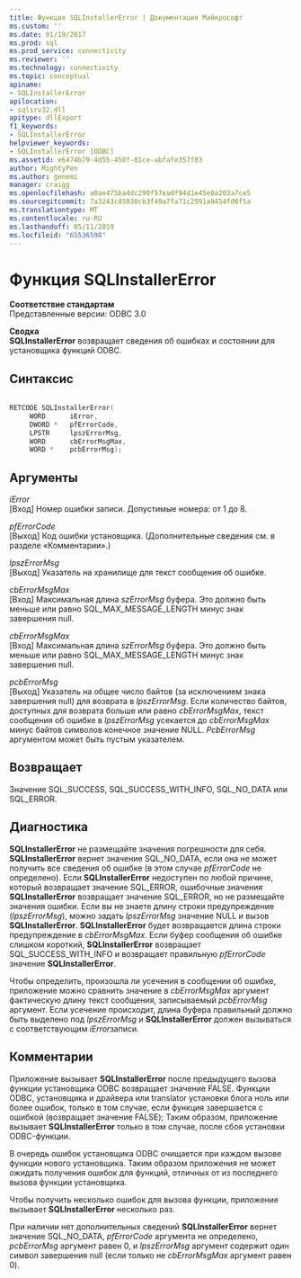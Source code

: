 ```yaml
---
title: Функция SQLInstallerError | Документация Майкрософт
ms.custom: ''
ms.date: 01/19/2017
ms.prod: sql
ms.prod_service: connectivity
ms.reviewer: ''
ms.technology: connectivity
ms.topic: conceptual
apiname:
- SQLInstallerError
apilocation:
- sqlsrv32.dll
apitype: dllExport
f1_keywords:
- SQLInstallerError
helpviewer_keywords:
- SQLInstallerError [ODBC]
ms.assetid: e6474b79-4d55-458f-81ce-abfafe357f83
author: MightyPen
ms.author: genemi
manager: craigg
ms.openlocfilehash: a0ae475ba4dc290f57eadf94d1e45e8a203a7ce5
ms.sourcegitcommit: 7a3243c45830cb3f49a7fa71c2991a9454fd6f5a
ms.translationtype: MT
ms.contentlocale: ru-RU
ms.lasthandoff: 05/11/2019
ms.locfileid: "65536598"
---
```

# <a name="sqlinstallererror-function"></a>Функция SQLInstallerError
**Соответствие стандартам**  
 Представленные версии: ODBC 3.0  
  
 **Сводка**  
 **SQLInstallerError** возвращает сведения об ошибках и состоянии для установщика функций ODBC.  
  
## <a name="syntax"></a>Синтаксис  
  
```cpp  
  
RETCODE SQLInstallerError(  
     WORD      iError,  
     DWORD *   pfErrorCode,  
     LPSTR     lpszErrorMsg,  
     WORD      cbErrorMsgMax,  
     WORD *    pcbErrorMsg);  
```  
  
## <a name="arguments"></a>Аргументы  
 *iError*  
 [Вход] Номер ошибки записи. Допустимые номера: от 1 до 8.  
  
 *pfErrorCode*  
 [Выход] Код ошибки установщика. (Дополнительные сведения см. в разделе «Комментарии».)  
  
 *lpszErrorMsg*  
 [Выход] Указатель на хранилище для текст сообщения об ошибке.  
  
 *cbErrorMsgMax*  
 [Вход] Максимальная длина *szErrorMsg* буфера. Это должно быть меньше или равно SQL_MAX_MESSAGE_LENGTH минус знак завершения null.  
  
 *cbErrorMsgMax*  
 [Вход] Максимальная длина *szErrorMsg* буфера. Это должно быть меньше или равно SQL_MAX_MESSAGE_LENGTH минус знак завершения null.  
  
 *pcbErrorMsg*  
 [Выход] Указатель на общее число байтов (за исключением знака завершения null) для возврата в *lpszErrorMsg*. Если количество байтов, доступных для возврата больше или равно *cbErrorMsgMax*, текст сообщения об ошибке в *lpszErrorMsg* усекается до *cbErrorMsgMax* минус байтов символов конечное значение NULL. *PcbErrorMsg* аргументом может быть пустым указателем.  
  
## <a name="returns"></a>Возвращает  
 Значение SQL_SUCCESS, SQL_SUCCESS_WITH_INFO, SQL_NO_DATA или SQL_ERROR.  
  
## <a name="diagnostics"></a>Диагностика  
 **SQLInstallerError** не размещайте значения погрешности для себя. **SQLInstallerError** вернет значение SQL_NO_DATA, если она не может получить все сведения об ошибке (в этом случае *pfErrorCode* не определено). Если **SQLInstallerError** недоступен по любой причине, который возвращает значение SQL_ERROR, ошибочные значения **SQLInstallerError** возвращает значение SQL_ERROR, но не размещайте значения ошибки. Если вы не знаете длину строки предупреждение (*lpszErrorMsg*), можно задать *lpszErrorMsg* значение NULL и вызов **SQLInstallerError**. **SQLInstallerError** будет возвращается длина строки предупреждение в *cbErrorMsgMax*. Если буфер сообщения об ошибке слишком короткий, **SQLInstallerError** возвращает SQL_SUCCESS_WITH_INFO и возвращает правильную *pfErrorCode* значение **SQLInstallerError**.  
  
 Чтобы определить, произошла ли усечения в сообщении об ошибке, приложение можно сравнить значение в *cbErrorMsgMax* аргумент фактическую длину текст сообщения, записываемый *pcbErrorMsg* аргумент. Если усечение происходит, длина буфера правильный должно быть выделено под *lpszErrorMsg* и **SQLInstallerError** должен вызываться с соответствующим *iError*записи.  
  
## <a name="comments"></a>Комментарии  
 Приложение вызывает **SQLInstallerError** после предыдущего вызова функции установщика ODBC возвращает значение FALSE. Функции ODBC, установщика и драйвера или translator установки блога ноль или более ошибок, только в том случае, если функция завершается с ошибкой (возвращает значение FALSE); Таким образом, приложение вызывает **SQLInstallerError** только в том случае, после сбоя установки ODBC-функции.  
  
 В очередь ошибок установщика ODBC очищается при каждом вызове функции нового установщика. Таким образом приложения не может ожидать получения ошибок для функций, отличных от из последнего вызова функции установщика.  
  
 Чтобы получить несколько ошибок для вызова функции, приложение вызывает **SQLInstallerError** несколько раз.  
  
 При наличии нет дополнительных сведений **SQLInstallerError** вернет значение SQL_NO_DATA, *pfErrorCode* аргумента не определено, *pcbErrorMsg* аргумент равен 0, и *lpszErrorMsg* аргумент содержит один символ завершения null (если только не *cbErrorMsgMax* аргумент равен 0).
